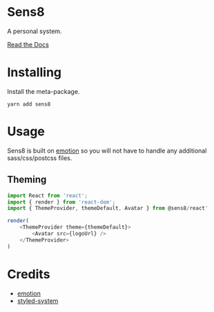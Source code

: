 # Sens8

A personal system.

[Read the Docs](https://sens8.netlify.com/)

# Installing

Install the meta-package.

```
yarn add sens8
```

# Usage

Sens8 is built on [emotion][emotion] so you will not have to handle any
additional sass/css/postcss files.

## Theming

```js
import React from 'react';
import { render } from 'react-dom';
import { ThemeProvider, themeDefault, Avatar } from @sens8/react'

render(
	<ThemeProvider theme={themeDefault}>
		<Avatar src={logoUrl} />
	</ThemeProvider>
)
```

# Credits

- [emotion][emotion-github]
- [styled-system][styled-system]

[emotion]: https://emotion.sh/
[styled-system]: https://github.com/jxnblk/styled-system
[emotion-github]: https://github.com/emotion-js/emotion
